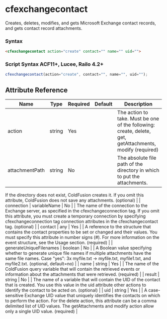 # cfexchangecontact

Creates, deletes, modifies, and gets Microsoft Exchange contact records, and gets contact record attachments.

### Syntax

```html
<cfexchangecontact action="create" contact="" name="" uid="">
```

### Script Syntax ACF11+, Lucee, Railo 4.2+

```javascript
cfexchangecontact(action="create", contact="", name="", uid="");
```

## Attribute Reference

| Name | Type | Required | Default | Description |
| --- | --- | --- | --- | --- |
| action | string | Yes |  | The action to take. Must be one of the following: create, delete, get, getAttachments, modify (required) |
| attachmentPath | string | No |  | The absolute file path of the directory in which to put the attachments.
 If the directory does not exist, ColdFusion creates it.
 If you omit this attribute, ColdFusion does not save any attachments. (optional) |
| connection | variableName | No |  | The name of the connection to the Exchange server, as specified in the cfexchangeconnection tag.
 If you omit this attribute, you must create a temporary connection by specifying
 cfexchangeconnection tag connection attributes in the cfexchangecontact tag. (optional) |
| contact | any | Yes |  | A reference to the structure that contains the contact properties to be set or changed and their values.
 You must specify this attribute in number signs (#).
 For more information on the event structure, see the Usage section. (required) |
| generateUniqueFilenames | boolean | No |  | A Boolean value specifying whether to generate unique file names if multiple attachments have the same file names.
 Case "yes": 3x myfile.txt -> myfile.txt, myfile1.txt, and myfile2.txt. (optional, default=no) |
| name | string | Yes |  | The name of the ColdFusion query variable that will contain the retrieved events or
 information about the attachments that were retrieved. (required) |
| result | string | No |  | The name of a variable that will contain the UID of the contact that is created.
 You use this value in the uid attribute other actions to identify the contact to be acted on. (optional) |
| uid | string | Yes |  | A case-sensitive Exchange UID value that uniquely identifies the contacts on which to perform the action.
 For the delete action, this attribute can be a comma delimited list of UID values.
 The getAttachments and modify action allow only a single UID value. (required) |
